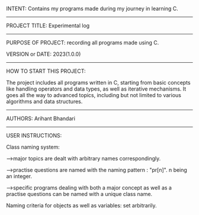 INTENT: Contains my programs made during my journey in learning C.

------------------------------------------------------------------------
PROJECT TITLE: Experimental log

------------------------------------------------------------------------
PURPOSE OF PROJECT: recording all programs made using C.

VERSION or DATE: 2023(1.0.0)

------------------------------------------------------------------------
HOW TO START THIS PROJECT:

The project includes all programs written in C, starting from basic concepts like handling operators and data types, as well as iterative mechanisms.
It goes all the way to advanced topics, including but not limited to various algorithms and data structures.

------------------------------------------------------------------------
AUTHORS: Arihant Bhandari

------------------------------------------------------------------------
USER INSTRUCTIONS:

Class naming system:

-->major topics are dealt with arbitrary names correspondingly.

-->practise questions are named with the naming pattern : "pr[n]". n being an integer.

-->specific programs dealing with both a major concept as well as a practise questions can be named with a unique class name.

Naming criteria for objects as well as variables: set arbitrarily.
